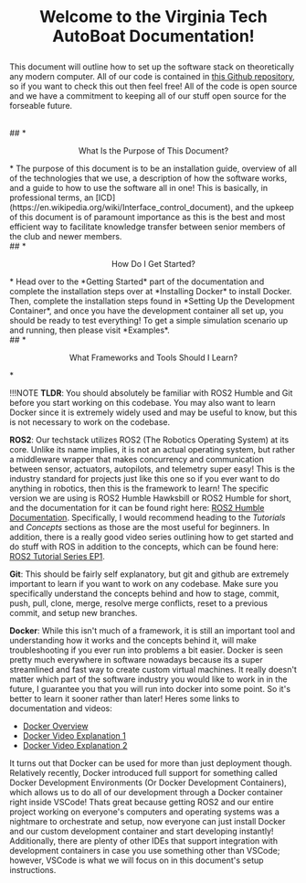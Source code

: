 # <p style="text-align: center;"> Welcome to the Virginia Tech AutoBoat Documentation!</p>
This document will outline how to set up the software stack on theoretically any modern computer. All of our code is contained in [this Github repository](https://github.com/autoboat-vt), so if you want to check this out then feel free! All of the code is open source and we have a commitment to keeping all of our stuff open source for the forseable future.

<br>
## *<p style="text-align: center;"> What Is the Purpose of This Document? </p>*
The purpose of this document is to be an installation guide, overview of all of the technologies that we use, a description of how the software works, and a guide to how to use the software all in one! This is basically, in professional terms, an [ICD](https://en.wikipedia.org/wiki/Interface_control_document), and the upkeep of this document is of paramount importance as this is the best and most efficient way to facilitate knowledge transfer between senior members of the club and newer members.

<br>
## *<p style="text-align: center;"> How Do I Get Started? </p>*
Head over to the *Getting Started* part of the documentation and complete the installation steps over at *Installing Docker* to install Docker. Then, complete the installation steps found in *Setting Up the Development Container*, and once you have the development container all set up, you should be ready to test everything! To get a simple simulation scenario up and running, then please visit *Examples*. 

<br>
## *<p style="text-align: center;"> What Frameworks and Tools Should I Learn? </p>*

!!!NOTE
	**TLDR**: You should absolutely be familiar with ROS2 Humble and Git before you start working on this codebase. You may also want to learn Docker since it is extremely widely used and may be useful to know, but this is not necessary to work on the codebase.


**ROS2**: Our techstack utilizes ROS2 (The Robotics Operating System) at its core. Unlike its name implies, it is not an actual operating system, but rather a middleware wrapper that makes concurrency and communication between sensor, actuators, autopilots, and telemetry super easy! This is the industry standard for projects just like this one so if you ever want to do anything in robotics, then this is the framework to learn! The specific version we are using is ROS2 Humble Hawksbill or ROS2 Humble for short, and the documentation for it can be found right here: [ROS2 Humble Documentation](https://docs.ros.org/en/humble/index.html). Specifically, I would recommend heading to the *Tutorials* and *Concepts* sections as those are the most useful for beginners. In addition, there is a really good video series outlining how to get started and do stuff with ROS in addition to the concepts, which can be found here: [ROS2 Tutorial Series EP1](https://www.youtube.com/watch?v=0aPbWsyENA8).

**Git**: This should be fairly self explanatory, but git and github are extremely important to learn if you want to work on any codebase. Make sure you specifically understand the concepts behind and how to stage, commit, push, pull, clone, merge, resolve merge conflicts, reset to a previous commit, and setup new branches. 


**Docker**: While this isn't much of a framework, it is still an important tool and understanding how it works and the concepts behind it, will make troubleshooting if you ever run into problems a bit easier. Docker is seen pretty much everywhere in software nowadays because its a super streamlined and fast way to create custom virtual machines. It really doesn't matter which part of the software industry you would like to work in in the future, I guarantee you that you will run into docker into some point. So it's better to learn it sooner rather than later! Heres some links to documentation and videos:  
- [Docker Overview](https://docs.docker.com/guides/docker-overview/)  
- [Docker Video Explanation 1](https://www.youtube.com/watch?v=0Rq1aw8ppMk&t=216s)  
- [Docker Video Explanation 2](https://www.youtube.com/watch?v=WoZobj2Ruj0&t=313s)   

It turns out that Docker can be used for more than just deployment though. Relatively recently, Docker introduced full support for something called Docker Development Environments (Or Docker Development Containers), which allows us to do all of our development through a Docker container right inside VSCode! Thats great because getting ROS2 and our entire project working on everyone's computers and operating systems was a nightmare to orchestrate and setup, now everyone can just install Docker and our custom development container and start developing instantly! Additionally, there are plenty of other IDEs that support integration with development containers in case you use something other than VSCode; however, VSCode is what we will focus on in this document's setup instructions.
